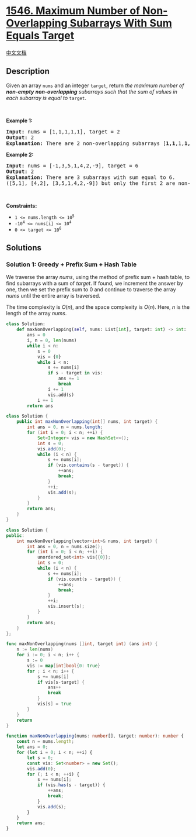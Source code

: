 # [1546. Maximum Number of Non-Overlapping Subarrays With Sum Equals Target](https://leetcode.com/problems/maximum-number-of-non-overlapping-subarrays-with-sum-equals-target)

[中文文档](/solution/1500-1599/1546.Maximum%20Number%20of%20Non-Overlapping%20Subarrays%20With%20Sum%20Equals%20Target/README.md)

<!-- tags:Greedy,Array,Hash Table,Prefix Sum -->

## Description

<p>Given an array <code>nums</code> and an integer <code>target</code>, return <em>the maximum number of <strong>non-empty</strong> <strong>non-overlapping</strong> subarrays such that the sum of values in each subarray is equal to</em> <code>target</code>.</p>

<p>&nbsp;</p>
<p><strong class="example">Example 1:</strong></p>

<pre>
<strong>Input:</strong> nums = [1,1,1,1,1], target = 2
<strong>Output:</strong> 2
<strong>Explanation:</strong> There are 2 non-overlapping subarrays [<strong>1,1</strong>,1,<strong>1,1</strong>] with sum equals to target(2).
</pre>

<p><strong class="example">Example 2:</strong></p>

<pre>
<strong>Input:</strong> nums = [-1,3,5,1,4,2,-9], target = 6
<strong>Output:</strong> 2
<strong>Explanation:</strong> There are 3 subarrays with sum equal to 6.
([5,1], [4,2], [3,5,1,4,2,-9]) but only the first 2 are non-overlapping.
</pre>

<p>&nbsp;</p>
<p><strong>Constraints:</strong></p>

<ul>
	<li><code>1 &lt;= nums.length &lt;= 10<sup>5</sup></code></li>
	<li><code>-10<sup>4</sup> &lt;= nums[i] &lt;= 10<sup>4</sup></code></li>
	<li><code>0 &lt;= target &lt;= 10<sup>6</sup></code></li>
</ul>

## Solutions

### Solution 1: Greedy + Prefix Sum + Hash Table

We traverse the array $nums$, using the method of prefix sum + hash table, to find subarrays with a sum of $target$. If found, we increment the answer by one, then we set the prefix sum to $0$ and continue to traverse the array $nums$ until the entire array is traversed.

The time complexity is $O(n)$, and the space complexity is $O(n)$. Here, $n$ is the length of the array $nums$.

<!-- tabs:start -->

```python
class Solution:
    def maxNonOverlapping(self, nums: List[int], target: int) -> int:
        ans = 0
        i, n = 0, len(nums)
        while i < n:
            s = 0
            vis = {0}
            while i < n:
                s += nums[i]
                if s - target in vis:
                    ans += 1
                    break
                i += 1
                vis.add(s)
            i += 1
        return ans
```

```java
class Solution {
    public int maxNonOverlapping(int[] nums, int target) {
        int ans = 0, n = nums.length;
        for (int i = 0; i < n; ++i) {
            Set<Integer> vis = new HashSet<>();
            int s = 0;
            vis.add(0);
            while (i < n) {
                s += nums[i];
                if (vis.contains(s - target)) {
                    ++ans;
                    break;
                }
                ++i;
                vis.add(s);
            }
        }
        return ans;
    }
}
```

```cpp
class Solution {
public:
    int maxNonOverlapping(vector<int>& nums, int target) {
        int ans = 0, n = nums.size();
        for (int i = 0; i < n; ++i) {
            unordered_set<int> vis{{0}};
            int s = 0;
            while (i < n) {
                s += nums[i];
                if (vis.count(s - target)) {
                    ++ans;
                    break;
                }
                ++i;
                vis.insert(s);
            }
        }
        return ans;
    }
};
```

```go
func maxNonOverlapping(nums []int, target int) (ans int) {
	n := len(nums)
	for i := 0; i < n; i++ {
		s := 0
		vis := map[int]bool{0: true}
		for ; i < n; i++ {
			s += nums[i]
			if vis[s-target] {
				ans++
				break
			}
			vis[s] = true
		}
	}
	return
}
```

```ts
function maxNonOverlapping(nums: number[], target: number): number {
    const n = nums.length;
    let ans = 0;
    for (let i = 0; i < n; ++i) {
        let s = 0;
        const vis: Set<number> = new Set();
        vis.add(0);
        for (; i < n; ++i) {
            s += nums[i];
            if (vis.has(s - target)) {
                ++ans;
                break;
            }
            vis.add(s);
        }
    }
    return ans;
}
```

<!-- tabs:end -->

<!-- end -->
